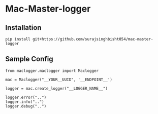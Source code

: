 # Mac-Master-logger

## Installation

```
pip install git+https://github.com/surajsinghbisht054/mac-master-logger
```

## Sample Config

```
from maclogger.maclogger import Maclogger

mac = Maclogger("__YOUR__UUID", '__ENDPOINT__')

logger = mac.create_logger("__LOGGER_NAME__")

logger.error("..")
logger.info("..")
logger.debug("..")

```